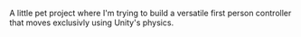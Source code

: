 A little pet project where I'm trying to build a versatile first person controller that moves exclusivly using Unity's physics.
